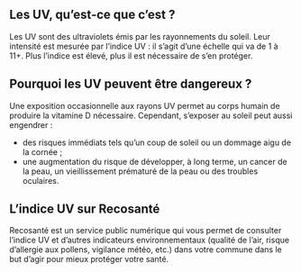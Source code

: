 ## Les UV, **qu’est-ce que c’est ?**

Les UV sont des ultraviolets émis par les rayonnements du soleil.
Leur intensité est mesurée par l’indice UV : il s’agit d’une échelle qui va de 1 à 11+. Plus l’indice est élevé, plus il est nécessaire de s’en protéger.

## Pourquoi **les UV peuvent être dangereux** ?

Une exposition occasionnelle aux rayons UV permet au corps humain de produire la vitamine D nécessaire. Cependant, s’exposer au soleil peut aussi engendrer :

- des risques immédiats tels qu’un coup de soleil ou un dommage aigu de la cornée ;
- une augmentation du risque de développer, à long terme, un cancer de la peau, un vieillissement prématuré de la peau ou des troubles oculaires.

## **L’indice UV** sur Recosanté

Recosanté est un service public numérique qui vous permet de consulter l’indice UV et d’autres indicateurs environnementaux (qualité de l’air, risque d’allergie aux pollens, vigilance météo, etc.) dans votre commune dans le but d’agir pour mieux protéger votre santé.
